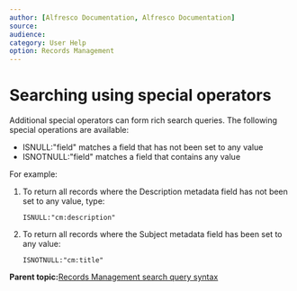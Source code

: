```yaml
---
author: [Alfresco Documentation, Alfresco Documentation]
source: 
audience: 
category: User Help
option: Records Management
---
```


# Searching using special operators

Additional special operators can form rich search queries. The following special operations are available:

-   ISNULL:"field" matches a field that has not been set to any value
-   ISNOTNULL:"field" matches a field that contains any value

For example:

1.  To return all records where the Description metadata field has not been set to any value, type:

    `ISNULL:"cm:description"`

2.  To return all records where the Subject metadata field has been set to any value:

    `ISNOTNULL:"cm:title"`


**Parent topic:**[Records Management search query syntax](../concepts/rm-search-syntax.md)

